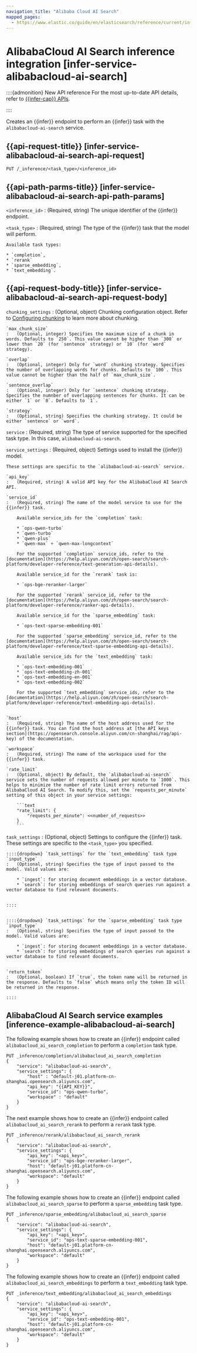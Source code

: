 ```yaml
---
navigation_title: "Alibaba Cloud AI Search"
mapped_pages:
  - https://www.elastic.co/guide/en/elasticsearch/reference/current/infer-service-alibabacloud-ai-search.html
---
```


# AlibabaCloud AI Search inference integration [infer-service-alibabacloud-ai-search]

::::{admonition} New API reference
For the most up-to-date API details, refer to [{{infer-cap}} APIs](https://www.elastic.co/docs/api/doc/elasticsearch/group/endpoint-inference).

::::


Creates an {{infer}} endpoint to perform an {{infer}} task with the `alibabacloud-ai-search` service.


## {{api-request-title}} [infer-service-alibabacloud-ai-search-api-request] 

`PUT /_inference/<task_type>/<inference_id>`


## {{api-path-parms-title}} [infer-service-alibabacloud-ai-search-api-path-params] 

`<inference_id>`
:   (Required, string) The unique identifier of the {{infer}} endpoint.

`<task_type>`
:   (Required, string) The type of the {{infer}} task that the model will perform.

    Available task types:

    * `completion`,
    * `rerank`
    * `sparse_embedding`,
    * `text_embedding`.



## {{api-request-body-title}} [infer-service-alibabacloud-ai-search-api-request-body] 

`chunking_settings`
:   (Optional, object) Chunking configuration object. Refer to [Configuring chunking](https://www.elastic.co/guide/en/elasticsearch/reference/current/inference-apis.html#infer-chunking-config) to learn more about chunking.

    `max_chunk_size`
    :   (Optional, integer) Specifies the maximum size of a chunk in words. Defaults to `250`. This value cannot be higher than `300` or lower than `20` (for `sentence` strategy) or `10` (for `word` strategy).

    `overlap`
    :   (Optional, integer) Only for `word` chunking strategy. Specifies the number of overlapping words for chunks. Defaults to `100`. This value cannot be higher than the half of `max_chunk_size`.

    `sentence_overlap`
    :   (Optional, integer) Only for `sentence` chunking strategy. Specifies the numnber of overlapping sentences for chunks. It can be either `1` or `0`. Defaults to `1`.

    `strategy`
    :   (Optional, string) Specifies the chunking strategy. It could be either `sentence` or `word`.


`service`
:   (Required, string) The type of service supported for the specified task type. In this case, `alibabacloud-ai-search`.

`service_settings`
:   (Required, object) Settings used to install the {{infer}} model.

    These settings are specific to the `alibabacloud-ai-search` service.

    `api_key`
    :   (Required, string) A valid API key for the AlibabaCloud AI Search API.

    `service_id`
    :   (Required, string) The name of the model service to use for the {{infer}} task.

        Available service_ids for the `completion` task:

        * `ops-qwen-turbo`
        * `qwen-turbo`
        * `qwen-plus`
        * `qwen-max` ÷ `qwen-max-longcontext`

        For the supported `completion` service_ids, refer to the [documentation](https://help.aliyun.com/zh/open-search/search-platform/developer-reference/text-generation-api-details).

        Available service_id for the `rerank` task is:

        * `ops-bge-reranker-larger`

        For the supported `rerank` service_id, refer to the [documentation](https://help.aliyun.com/zh/open-search/search-platform/developer-reference/ranker-api-details).

        Available service_id for the `sparse_embedding` task:

        * `ops-text-sparse-embedding-001`

        For the supported `sparse_embedding` service_id, refer to the [documentation](https://help.aliyun.com/zh/open-search/search-platform/developer-reference/text-sparse-embedding-api-details).

        Available service_ids for the `text_embedding` task:

        * `ops-text-embedding-001`
        * `ops-text-embedding-zh-001`
        * `ops-text-embedding-en-001`
        * `ops-text-embedding-002`

        For the supported `text_embedding` service_ids, refer to the [documentation](https://help.aliyun.com/zh/open-search/search-platform/developer-reference/text-embedding-api-details).


    `host`
    :   (Required, string) The name of the host address used for the {{infer}} task. You can find the host address at [the API keys section](https://opensearch.console.aliyun.com/cn-shanghai/rag/api-key) of the documentation.

    `workspace`
    :   (Required, string) The name of the workspace used for the {{infer}} task.

    `rate_limit`
    :   (Optional, object) By default, the `alibabacloud-ai-search` service sets the number of requests allowed per minute to `1000`. This helps to minimize the number of rate limit errors returned from AlibabaCloud AI Search. To modify this, set the `requests_per_minute` setting of this object in your service settings:

        ```text
        "rate_limit": {
            "requests_per_minute": <<number_of_requests>>
        }
        ```


`task_settings`
:   (Optional, object) Settings to configure the {{infer}} task. These settings are specific to the `<task_type>` you specified.

    ::::{dropdown} `task_settings` for the `text_embedding` task type
    `input_type`
    :   (Optional, string) Specifies the type of input passed to the model. Valid values are:

        * `ingest`: for storing document embeddings in a vector database.
        * `search`: for storing embeddings of search queries run against a vector database to find relevant documents.


    ::::


    ::::{dropdown} `task_settings` for the `sparse_embedding` task type
    `input_type`
    :   (Optional, string) Specifies the type of input passed to the model. Valid values are:

        * `ingest`: for storing document embeddings in a vector database.
        * `search`: for storing embeddings of search queries run against a vector database to find relevant documents.


    `return_token`
    :   (Optional, boolean) If `true`, the token name will be returned in the response. Defaults to `false` which means only the token ID will be returned in the response.

    ::::



## AlibabaCloud AI Search service examples [inference-example-alibabacloud-ai-search] 

The following example shows how to create an {{infer}} endpoint called `alibabacloud_ai_search_completion` to perform a `completion` task type.

```console
PUT _inference/completion/alibabacloud_ai_search_completion
{
    "service": "alibabacloud-ai-search",
    "service_settings": {
        "host" : "default-j01.platform-cn-shanghai.opensearch.aliyuncs.com",
        "api_key": "{{API_KEY}}",
        "service_id": "ops-qwen-turbo",
        "workspace" : "default"
    }
}
```

The next example shows how to create an {{infer}} endpoint called `alibabacloud_ai_search_rerank` to perform a `rerank` task type.

```console
PUT _inference/rerank/alibabacloud_ai_search_rerank
{
    "service": "alibabacloud-ai-search",
    "service_settings": {
        "api_key": "<api_key>",
        "service_id": "ops-bge-reranker-larger",
        "host": "default-j01.platform-cn-shanghai.opensearch.aliyuncs.com",
        "workspace": "default"
    }
}
```

The following example shows how to create an {{infer}} endpoint called `alibabacloud_ai_search_sparse` to perform a `sparse_embedding` task type.

```console
PUT _inference/sparse_embedding/alibabacloud_ai_search_sparse
{
    "service": "alibabacloud-ai-search",
    "service_settings": {
        "api_key": "<api_key>",
        "service_id": "ops-text-sparse-embedding-001",
        "host": "default-j01.platform-cn-shanghai.opensearch.aliyuncs.com",
        "workspace": "default"
    }
}
```

The following example shows how to create an {{infer}} endpoint called `alibabacloud_ai_search_embeddings` to perform a `text_embedding` task type.

```console
PUT _inference/text_embedding/alibabacloud_ai_search_embeddings
{
    "service": "alibabacloud-ai-search",
    "service_settings": {
        "api_key": "<api_key>",
        "service_id": "ops-text-embedding-001",
        "host": "default-j01.platform-cn-shanghai.opensearch.aliyuncs.com",
        "workspace": "default"
    }
}
```

